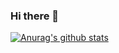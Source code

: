 ### Hi there 👋

[![Anurag's github stats](https://github-readme-stats.vercel.app/api?username=kwy518)](https://github.com/anuraghazra/github-readme-stats)

<!--
**kwy518/kwy518** is a ✨ _special_ ✨ repository because its `README.md` (this file) appears on your GitHub profile.

Here are some ideas to get you started:

- 🔭 I’m currently working on ...
- 🌱 I’m currently learning ...
- 👯 I’m looking to collaborate on ...
- 🤔 I’m looking for help with ...
- 💬 Ask me about ...
- 📫 How to reach me: ...
- 😄 Pronouns: ...
- ⚡ Fun fact: ...
-->
